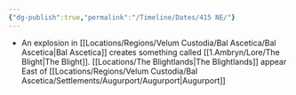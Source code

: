```yaml
---
{"dg-publish":true,"permalink":"/Timeline/Dates/415 NE/"}
---
```


- An explosion in [[Locations/Regions/Velum Custodia/Bal Ascetica/Bal Ascetica\|Bal Ascetica]] creates something called [[1.Ambryn/Lore/The Blight\|The Blight]]. [[Locations/The Blightlands\|The Blightlands]] appear East of [[Locations/Regions/Velum Custodia/Bal Ascetica/Settlements/Augurport/Augurport\|Augurport]]